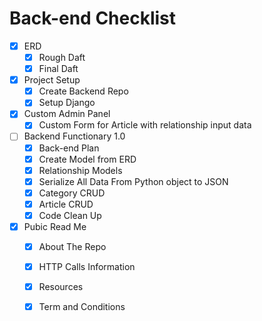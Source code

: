 # Back-end Checklist
- [x] ERD 
  - [x] Rough Daft 
  - [x] Final Daft

- [x] Project Setup
  - [x] Create Backend Repo 
  - [x] Setup Django

- [x] Custom Admin Panel
  - [x] Custom Form for Article with relationship input data 

- [ ] Backend Functionary 1.0
  - [x] Back-end Plan
  - [x] Create Model from ERD
  - [x] Relationship Models
  - [x] Serialize All Data From Python object to JSON
  - [x] Category CRUD
  - [x] Article CRUD
  - [x] Code Clean Up

- [x] Pubic Read Me
  - [x] About The Repo
  - [x] HTTP Calls Information 
  - [x] Resources
  - [x] Term and Conditions






